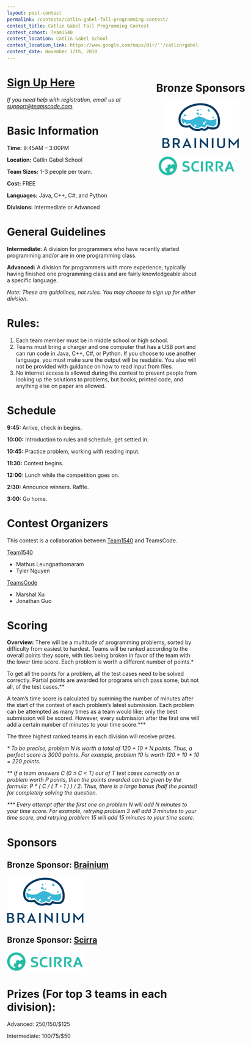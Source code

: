 ```yaml
---
layout: post-contest
permalink: /contests/catlin-gabel-fall-programming-contest/
contest_title: Catlin Gabel Fall Programming Contest
contest_cohost: Team1540
contest_location: Catlin Gabel School
contest_location_link: https://www.google.com/maps/dir/''/catlin+gabel+school/data=!4m5!4m4!1m0!1m2!1m1!1s0x549509433a879379:0x688f19935355949f?sa=X&ved=2ahUKEwj2kdrV45fdAhXfHTQIHUdLBt0Q9RcwE3oECAcQEw
contest_date: November 17th, 2018
---
```


<div style="float: right; margin-right: -120px; margin-left: 10px; text-align: center;">
  <h1 style="text-align: left;"><b>Bronze Sponsors</b></h1>
  <a href="http://www.brainiumstudios.com"><img src="/assets/images/sponsor_brainium.png" alt="Brainium" style="width: 200px;"></a>  
  <br>
  <br>
  <a href="http://www.scirra.com"><img src="/assets/images/sponsor_scirra.png" alt="Scirra" style="width: 200px; margin-right: 20px;"></a>
</div>

<h1><a href="https://docs.google.com/forms/d/e/1FAIpQLSesPGw5SnmhiI3jgIbkzR7oYUWOf770NTzU_QXcHXXffs445g/viewform?usp=send_form">Sign Up Here</a></h1>

*If you need help with registration, email us at [support@teamscode.com](mailto:support@teamscode.com).*

# Basic Information #


**Time:** 9:45AM – 3:00PM

**Location:** Catlin Gabel School

**Team Sizes:** 1-3 people per team. 

**Cost:** FREE

**Languages:** Java, C++, C#, and Python

**Divisions:** Intermediate or Advanced

# General Guidelines #

**Intermediate:**  A division for programmers who have recently started programming and/or are in one programming class.

**Advanced:**  A division for programmers with more experience, typically having finished one programming class and are fairly knowledgeable about a specific language.

_Note: These are guidelines, not rules. You may choose to sign up for either division._

# Rules: #

1. Each team member must be in middle school or high school.
2. Teams must bring a charger and one computer that has a USB port and can run code in Java, C++, C#, or Python. If you choose to use another language, you must make sure the output will be readable. You also will not be provided with guidance on how to read input from files. 
3. No internet access is allowed during the contest to prevent people from looking up the solutions to problems, but books, printed code, and anything else on paper are allowed.

# Schedule #

**9:45:** Arrive, check in begins.

**10:00:** Introduction to rules and schedule, get settled in.

**10:45:** Practice problem, working with reading input. 

**11:30:** Contest begins. 

**12:00:** Lunch while the competition goes on.

**2:30:** Announce winners. Raffle.

**3:00:** Go home.

# Contest Organizers #

This contest is a collaboration between <a class="a" href="http://team1540.org/">Team1540</a> and TeamsCode.

<u>Team1540</u>
- Mathus Leungpathomaram
- Tyler Nguyen

<u>TeamsCode</u>

- Marshal Xu
- Jonathan Guo

# Scoring #

**Overview:** There will be a multitude of programming problems, sorted by difficulty from easiest to hardest. Teams will be ranked according to the overall points they score, with ties being broken in favor of the team with the lower time score. Each problem is worth a different number of points.* 

To get all the points for a problem, all the test cases need to be solved correctly. Partial points are awarded for programs which pass some, but not all, of the test cases.**

A team’s time score is calculated by summing the number of minutes after the start of the contest of each problem’s latest submission. Each problem can be attempted as many times as a team would like; only the best submission will be scored. However, every submission after the first one will add a certain number of minutes to your time score.***

The three highest ranked teams in each division will receive prizes.  

_\* To be precise, problem N is worth a total of 120 + 10 \* N points. Thus, a perfect score is 3000 points. For example, problem 10 is worth 120 + 10 \* 10 = 220 points._

_** If a team answers C (0 ≤ C < T) out of T test cases correctly on a problem worth P points, then the points awarded can be given by the formula: P \* ( C / ( T - 1 ) ) / 2. Thus, there is a large bonus (half the points!) for completely solving the question._

_*** Every attempt after the first one on problem N will add N minutes to your time score. For example, retrying problem 3 will add 3 minutes to your time score, and retrying problem 15 will add 15 minutes to your time score._

# Sponsors

## **Bronze Sponsor:** <a href="http://www.brainiumstudios.com">Brainium</a>

<a href="http://www.brainiumstudios.com"><img src="/assets/images/sponsor_brainium.png" alt="Brainium" style="width: 200px; margin-right: 20px;"></a>

## **Bronze Sponsor:** <a href="http://www.scirra.com">Scirra</a>

<a href="http://www.scirra.com"><img src="/assets/images/sponsor_scirra.png" alt="Scirra" style="width: 200px; margin-right: 20px;"></a>

# Prizes (For top 3 teams in each division): #

Advanced: $250/$150/$125

Intermediate: $100/$75/$50
